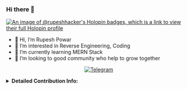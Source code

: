 ### Hi there 👋
[![An image of @rupeshhacker's Holopin badges, which is a link to view their full Holopin profile](https://holopin.me/rupeshhacker)](https://holopin.io/@rupeshhacker)
- 👋 Hi, I’m Rupesh Powar
- 👀 I’m interested in Reverse Engineering, Coding
- 🌱 I’m currently learning MERN Stack 
- 💞️ I’m looking to good community who help to grow together


<!-- 
<p align="center">
<a href="https://github.com/rupeshhacker"><img title="GitHub" src="https://img.shields.io/badge/rupeshhacker?style=for-the-badge&logo=github"></a>
<a href="https://www.youtube.com/channel/UCtBILuQgvXHPfvOUdcmMS2Q"><img title="YouTube" src="https://img.shields.io/badge/YouTube-Abhi The MØÐÐĒR-red?style=for-the-badge&logo=Youtube"></a>
</p>
-->


<p align="center">
<a href="https://t.me/rupeshpowar"><img title="Telegram" src="https://img.shields.io/badge/Telegram-black?style=for-the-badge&logo=Telegram"></a>
</p>

<details>
    <summary><b>Detailed Contribution Info:</b></summary>
<p align="center"


![Rupesh's GitHub stats](https://github-readme-stats.vercel.app/api?username=RupeshHacker&show_icons=true&theme=transparent)

<!--
**RupeshHacker/RupeshHacker** is a ✨ _special_ ✨ repository because its `README.md` (this file) appears on your GitHub profile.

Here are some ideas to get you started:

- 🔭 I’m currently working on ...
- 🌱 I’m currently learning ...
- 👯 I’m looking to collaborate on ...
- 🤔 I’m looking for help with ...
- 💬 Ask me about ...
- 📫 How to reach me: ...
- 😄 Pronouns: ...
- ⚡ Fun fact: ...
-->
